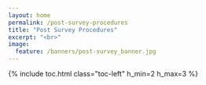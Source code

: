 ```yaml
---
layout: home
permalink: /post-survey-procedures
title: "Post Survey Procedures"
excerpt: "<br>"
image:
  feature: /banners/post-survey_banner.jpg
---
```

{% include toc.html class="toc-left" h_min=2 h_max=3 %}

